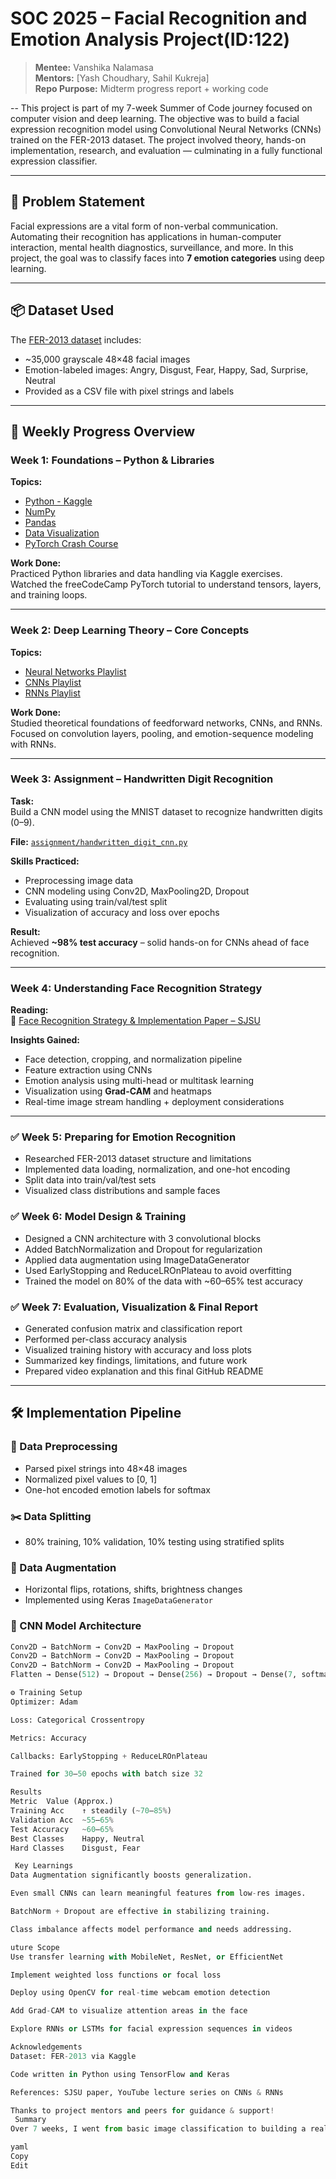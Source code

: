 # SOC 2025 – Facial Recognition and Emotion Analysis Project(ID:122)

> **Mentee:** Vanshika Nalamasa  
> **Mentors:** [Yash Choudhary, Sahil Kukreja]  
> **Repo Purpose:** Midterm progress report + working code

--
This project is part of my 7-week Summer of Code journey focused on computer vision and deep learning. The objective was to build a facial expression recognition model using Convolutional Neural Networks (CNNs) trained on the FER-2013 dataset. The project involved theory, hands-on implementation, research, and evaluation — culminating in a fully functional expression classifier.

---

## 🧠 Problem Statement

Facial expressions are a vital form of non-verbal communication. Automating their recognition has applications in human-computer interaction, mental health diagnostics, surveillance, and more. In this project, the goal was to classify faces into **7 emotion categories** using deep learning.

---

## 📦 Dataset Used

The [FER-2013 dataset](https://www.kaggle.com/datasets/msambare/fer2013) includes:
- ~35,000 grayscale 48×48 facial images
- Emotion-labeled images: Angry, Disgust, Fear, Happy, Sad, Surprise, Neutral
- Provided as a CSV file with pixel strings and labels

---

## 📅 Weekly Progress Overview

###  Week 1: Foundations – Python & Libraries  
**Topics:**  
- [Python - Kaggle](https://www.kaggle.com/learn/python)  
- [NumPy](https://www.kaggle.com/code/legendadnan/numpy-tutorial-for-beginners-data-science)  
- [Pandas](https://www.kaggle.com/learn/pandas)  
- [Data Visualization](https://www.kaggle.com/learn/data-visualization)  
- [PyTorch Crash Course](https://www.youtube.com/watch?v=GIsg-ZUy0MY)

**Work Done:**  
Practiced Python libraries and data handling via Kaggle exercises.  
Watched the freeCodeCamp PyTorch tutorial to understand tensors, layers, and training loops.

---

###  Week 2: Deep Learning Theory – Core Concepts  
**Topics:**  
- [Neural Networks Playlist](https://youtube.com/playlist?list=PLuhqtP7jdD8CftMk831qdE8BlIteSaNzD)  
- [CNNs Playlist](https://youtube.com/playlist?list=PLuhqtP7jdD8CD6rOWy20INGM44kULvrHu)  
- [RNNs Playlist](https://youtube.com/playlist?list=PLuhqtP7jdD8ARBnzj8SZwNFhwWT89fAFr)

**Work Done:**  
Studied theoretical foundations of feedforward networks, CNNs, and RNNs.  
Focused on convolution layers, pooling, and emotion-sequence modeling with RNNs.

---

###  Week 3: Assignment – Handwritten Digit Recognition

**Task:**  
Build a CNN model using the MNIST dataset to recognize handwritten digits (0–9).  

**File:** [`assignment/handwritten_digit_cnn.py`](assignment/handwritten_digit_cnn.py)

**Skills Practiced:**  
- Preprocessing image data  
- CNN modeling using Conv2D, MaxPooling2D, Dropout  
- Evaluating using train/val/test split  
- Visualization of accuracy and loss over epochs

**Result:**  
Achieved **~98% test accuracy** – solid hands-on for CNNs ahead of face recognition.

---

###  Week 4: Understanding Face Recognition Strategy

**Reading:**  
📄 [Face Recognition Strategy & Implementation Paper – SJSU](https://scholarworks.sjsu.edu/cgi/viewcontent.cgi?article=1643&context=etd_projects)

**Insights Gained:**  
- Face detection, cropping, and normalization pipeline  
- Feature extraction using CNNs  
- Emotion analysis using multi-head or multitask learning  
- Visualization using **Grad-CAM** and heatmaps  
- Real-time image stream handling + deployment considerations

---

### ✅ Week 5: Preparing for Emotion Recognition
- Researched FER-2013 dataset structure and limitations
- Implemented data loading, normalization, and one-hot encoding
- Split data into train/val/test sets
- Visualized class distributions and sample faces

### ✅ Week 6: Model Design & Training
- Designed a CNN architecture with 3 convolutional blocks
- Added BatchNormalization and Dropout for regularization
- Applied data augmentation using ImageDataGenerator
- Used EarlyStopping and ReduceLROnPlateau to avoid overfitting
- Trained the model on 80% of the data with ~60–65% test accuracy

### ✅ Week 7: Evaluation, Visualization & Final Report
- Generated confusion matrix and classification report
- Performed per-class accuracy analysis
- Visualized training history with accuracy and loss plots
- Summarized key findings, limitations, and future work
- Prepared video explanation and this final GitHub README

---

## 🛠️ Implementation Pipeline

### 🧼 Data Preprocessing
- Parsed pixel strings into 48×48 images
- Normalized pixel values to [0, 1]
- One-hot encoded emotion labels for softmax

### ✂️ Data Splitting
- 80% training, 10% validation, 10% testing using stratified splits

### 🔁 Data Augmentation
- Horizontal flips, rotations, shifts, brightness changes
- Implemented using Keras `ImageDataGenerator`

### 🧱 CNN Model Architecture
```python
Conv2D → BatchNorm → Conv2D → MaxPooling → Dropout
Conv2D → BatchNorm → Conv2D → MaxPooling → Dropout
Conv2D → BatchNorm → Conv2D → MaxPooling → Dropout
Flatten → Dense(512) → Dropout → Dense(256) → Dropout → Dense(7, softmax)

⚙️ Training Setup
Optimizer: Adam

Loss: Categorical Crossentropy

Metrics: Accuracy

Callbacks: EarlyStopping + ReduceLROnPlateau

Trained for 30–50 epochs with batch size 32

Results
Metric	Value (Approx.)
Training Acc	↑ steadily (~70–85%)
Validation Acc	~55–65%
Test Accuracy	~60–65%
Best Classes	Happy, Neutral
Hard Classes	Disgust, Fear

 Key Learnings
Data Augmentation significantly boosts generalization.

Even small CNNs can learn meaningful features from low-res images.

BatchNorm + Dropout are effective in stabilizing training.

Class imbalance affects model performance and needs addressing.

uture Scope
Use transfer learning with MobileNet, ResNet, or EfficientNet

Implement weighted loss functions or focal loss

Deploy using OpenCV for real-time webcam emotion detection

Add Grad-CAM to visualize attention areas in the face

Explore RNNs or LSTMs for facial expression sequences in videos

Acknowledgements
Dataset: FER-2013 via Kaggle

Code written in Python using TensorFlow and Keras

References: SJSU paper, YouTube lecture series on CNNs & RNNs

Thanks to project mentors and peers for guidance & support!
 Summary
Over 7 weeks, I went from basic image classification to building a real-world facial expression recognition system. This project brought together theory, coding, experimentation, and interpretation — giving me practical confidence in applying deep learning to vision problems.

yaml
Copy
Edit




